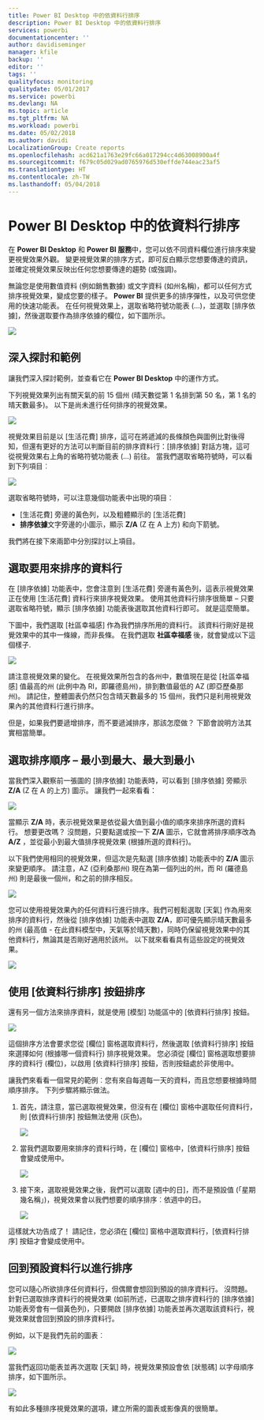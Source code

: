 ```yaml
---
title: Power BI Desktop 中的依資料行排序
description: Power BI Desktop 中的依資料行排序
services: powerbi
documentationcenter: ''
author: davidiseminger
manager: kfile
backup: ''
editor: ''
tags: ''
qualityfocus: monitoring
qualitydate: 05/01/2017
ms.service: powerbi
ms.devlang: NA
ms.topic: article
ms.tgt_pltfrm: NA
ms.workload: powerbi
ms.date: 05/02/2018
ms.author: davidi
LocalizationGroup: Create reports
ms.openlocfilehash: acd621a1763e29fc66a017294cc4d63008900a4f
ms.sourcegitcommit: f679c05d029ad0765976d530effde744eac23af5
ms.translationtype: HT
ms.contentlocale: zh-TW
ms.lasthandoff: 05/04/2018
---
```

# <a name="sort-by-column-in-power-bi-desktop"></a>Power BI Desktop 中的依資料行排序
在 **Power BI Desktop** 和 **Power BI 服務**中，您可以依不同資料欄位進行排序來變更視覺效果外觀。 變更視覺效果的排序方式，即可反白顯示您想要傳達的資訊，並確定視覺效果反映出任何您想要傳達的趨勢 (或強調)。

無論您是使用數值資料 (例如銷售數據) 或文字資料 (如州名稱)，都可以任何方式排序視覺效果，變成您要的樣子。  **Power BI** 提供更多的排序彈性，以及可供您使用的快速功能表。 在任何視覺效果上，選取省略符號功能表 (...)，並選取 [排序依據]，然後選取要作為排序依據的欄位，如下圖所示。

![](media/desktop-sort-by-column/sortbycolumn_2.png)

## <a name="more-depth-and-an-example"></a>深入探討和範例
讓我們深入探討範例，並查看它在 **Power BI Desktop** 中的運作方式。

下列視覺效果列出有關天氣的前 15 個州 (晴天數從第 1 名排到第 50 名，第 1 名的晴天數最多)。 以下是尚未進行任何排序的視覺效果。

![](media/desktop-sort-by-column/sortbycolumn_1.png)

視覺效果目前是以 [生活花費] 排序，這可在將遞減的長條顏色與圖例比對後得知，但還有更好的方法可以判斷目前的排序資料行：[排序依據] 對話方塊，這可從視覺效果右上角的省略符號功能表 (...) 前往。 當我們選取省略符號時，可以看到下列項目︰

![](media/desktop-sort-by-column/sortbycolumn_2.png)

選取省略符號時，可以注意幾個功能表中出現的項目︰

* [生活花費] 旁邊的黃色列，以及粗體顯示的 [生活花費]
* **排序依據**文字旁邊的小圖示，顯示 **Z/A** (Z 在 A 上方) 和向下箭號。

我們將在接下來兩節中分別探討以上項目。

## <a name="selecting-which-column-to-use-for-sorting"></a>選取要用來排序的資料行
在 [排序依據] 功能表中，您會注意到 [生活花費] 旁邊有黃色列，這表示視覺效果正在使用 [生活花費] 資料行來排序視覺效果。 使用其他資料行排序很簡單 – 只要選取省略符號，顯示 [排序依據] 功能表後選取其他資料行即可。 就是這麼簡單。

下圖中，我們選取 [社區幸福感] 作為我們排序所用的資料行。 該資料行剛好是視覺效果中的其中一條線，而非長條。 在我們選取 **社區幸福感** 後，就會變成以下這個樣子.

![](media/desktop-sort-by-column/sortbycolumn_3.png)

請注意視覺效果的變化。 在視覺效果所包含的各州中，數值現在是從 [社區幸福感] 值最高的州 (此例中為 RI，即羅德島州)，排到數值最低的 AZ (即亞歷桑那州)。 請記住，整體圖表仍然只包含晴天數最多的 15 個州，我們只是利用視覺效果內的其他資料行進行排序。

但是，如果我們要遞增排序，而不要遞減排序，那該怎麼做？ 下節會說明方法其實相當簡單。

## <a name="selecting-the-sort-order---smallest-to-largest-largest-to-smallest"></a>選取排序順序 – 最小到最大、最大到最小
當我們深入觀察前一張圖的 [排序依據] 功能表時，可以看到 [排序依據] 旁顯示 **Z/A** (Z 在 A 的上方) 圖示。 讓我們一起來看看：

![](media/desktop-sort-by-column/sortbycolumn_4.png)

當顯示 **Z/A** 時，表示視覺效果是依從最大值到最小值的順序來排序所選的資料行。 想要更改嗎？ 沒問題，只要點選或按一下 **Z/A** 圖示，它就會將排序順序改為 **A/Z** ，並從最小到最大值排序視覺效果 (根據所選的資料行)。

以下我們使用相同的視覺效果，但這次是先點選 [排序依據] 功能表中的 **Z/A** 圖示來變更順序。 請注意，AZ (亞利桑那州) 現在為第一個列出的州，而 RI (羅德島州) 則是最後一個州，和之前的排序相反。

![](media/desktop-sort-by-column/sortbycolumn_5.png)

您可以使用視覺效果內的任何資料行進行排序。我們可輕鬆選取 [天氣] 作為用來排序的資料行，然後從 [排序依據] 功能表中選取 **Z/A**，即可優先顯示晴天數最多的州 (最高值 - 在此資料模型中，天氣等於晴天數)，同時仍保留視覺效果中的其他資料行，無論其是否剛好適用於該州。 以下就來看看具有這些設定的視覺效果。

![](media/desktop-sort-by-column/sortbycolumn_6.png)

## <a name="sort-using-the-sort-by-column-button"></a>使用 [依資料行排序] 按鈕排序
還有另一個方法來排序資料，就是使用 [模型] 功能區中的 [依資料行排序] 按鈕。

![](media/desktop-sort-by-column/sortbycolumn_8.png)

這個排序方法會要求您從 [欄位] 窗格選取資料行，然後選取 [依資料行排序] 按鈕來選擇如何 (根據哪一個資料行) 排序視覺效果。 您必須從 [欄位] 窗格選取想要排序的資料行 (欄位)，以啟用 [依資料行排序] 按鈕，否則按鈕處於非使用中。

讓我們來看看一個常見的範例︰您有來自每週每一天的資料，而且您想要根據時間順序排序。 下列步驟將顯示做法。

1. 首先，請注意，當已選取視覺效果，但沒有在 [欄位] 窗格中選取任何資料行，則 [依資料行排序] 按鈕無法使用 (灰色)。
   
   ![](media/desktop-sort-by-column/sortbycolumn_9a.png)
2. 當我們選取要用來排序的資料行時，在 [欄位] 窗格中，[依資料行排序] 按鈕會變成使用中。
   
   ![](media/desktop-sort-by-column/sortbycolumn_10.png)
3. 接下來，選取視覺效果之後，我們可以選取 [週中的日]，而不是預設值 (「星期幾名稱」)，視覺效果會以我們想要的順序排序︰依週中的日。
   
   ![](media/desktop-sort-by-column/sortbycolumn_11.png)

這樣就大功告成了！ 請記住，您必須在 [欄位] 窗格中選取資料行，[依資料行排序] 按鈕才會變成使用中。

## <a name="getting-back-to-default-column-for-sorting"></a>回到預設資料行以進行排序
您可以隨心所欲排序任何資料行，但偶爾會想回到預設的排序資料行。 沒問題。 針對已選取排序資料行的視覺效果 (如前所述，已選取之排序資料行的 [排序依據] 功能表旁會有一個黃色列)，只要開啟 [排序依據] 功能表並再次選取該資料行，視覺效果就會回到預設的排序資料行。

例如，以下是我們先前的圖表︰

![](media/desktop-sort-by-column/sortbycolumn_6.png)

當我們返回功能表並再次選取 [天氣] 時，視覺效果預設會依 [狀態碼] 以字母順序排序，如下圖所示。

![](media/desktop-sort-by-column/sortbycolumn_7.png)

有如此多種排序視覺效果的選項，建立所需的圖表或影像真的很簡單。

